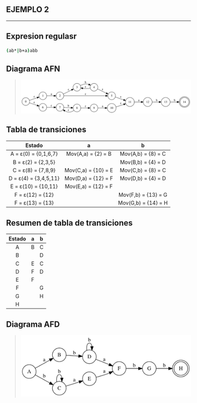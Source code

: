 

## __EJEMPLO 2__
---
## __Expresion regulasr__
```sh
(ab*|b+a)abb
```

## __Diagrama AFN__
>![](../imagenes/t2.svg)

## __Tabla de transiciones__
|              Estado                 |           a          |            b          |
|:-----------------------------------:|:--------------------:|:---------------------:|
| A = ε(0) = {0,1,6,7}                | Mov(A,a) = {2} = B   | Mov(A,b) = {8} = C    |
| B = ε(2) = {2,3,5}                  |                      | Mov(B,b) = {4} = D    |
| C = ε(8) = {7,8,9}                  | Mov(C,a) = {10} = E  | Mov(C,b) = {8} = C    |
| D = ε(4) = {3,4,5,11}               | Mov(D,a) = {12} = F  | Mov(D,b) = {4} = D    |
| E = ε(10) = {10,11}                 | Mov(E,a) = {12} = F  |                       |
| F = ε(12) = {12}                    |                      | Mov(F,b) = {13} = G   |
| F = ε(13) = {13}                    |                      | Mov(G,b) = {14} = H   |

## __Resumen de tabla de transiciones__
| Estado | a | b |
|:------:|:-:|:-:|
| A      | B | C |
| B      |   | D |
| C      | E | C |
| D      | F | D |
| E      | F |   |
| F      |   | G |
| G      |   | H |
| H      |   |   |

## __Diagrama AFD__
>![](../imagenes/afdt2.svg)